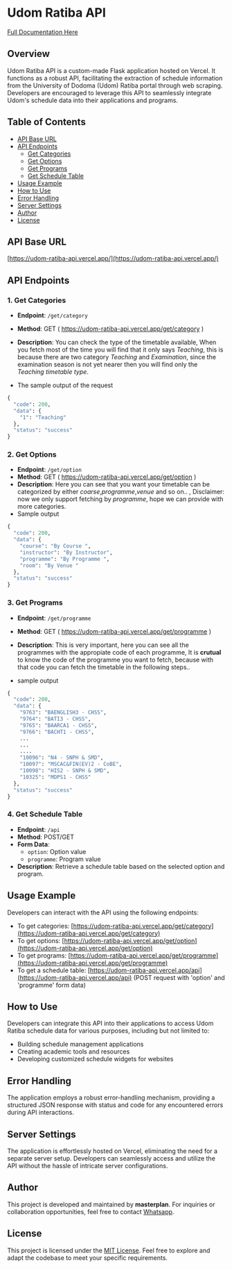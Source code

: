 # Udom Ratiba API

[Full Documentation Here](https://udom-ratiba-api.vercel.app/)

## Overview
Udom Ratiba API is a custom-made Flask application hosted on Vercel. It functions as a robust API, facilitating the extraction of schedule information from the University of Dodoma (Udom) Ratiba portal through web scraping. Developers are encouraged to leverage this API to seamlessly integrate Udom's schedule data into their applications and programs.

## Table of Contents
- [API Base URL](#api-base-url)
- [API Endpoints](#api-endpoints)
  - [Get Categories](#1-get-categories)
  - [Get Options](#2-get-options)
  - [Get Programs](#3-get-programs)
  - [Get Schedule Table](#4-get-schedule-table)
- [Usage Example](#usage-example)
- [How to Use](#how-to-use)
- [Error Handling](#error-handling)
- [Server Settings](#server-settings)
- [Author](#author)
- [License](#license)

## API Base URL
[https://udom-ratiba-api.vercel.app/](https://udom-ratiba-api.vercel.app/)

## API Endpoints

### 1. Get Categories
- **Endpoint**: `/get/category`
- **Method**: GET ( https://udom-ratiba-api.vercel.app/get/category )
- **Description**: You can check the type of the timetable available, When you fetch most of the time you will find that it only says *Teaching*, this is because there are two category *Teaching* and *Examination*, since the examination season is not yet nearer then you will find only  the *Teaching timetable type*.
  
- The sample output of the request

```python
{
  "code": 200,
  "data": {
    "1": "Teaching"
  },
  "status": "success"
}
```

### 2. Get Options
- **Endpoint**: `/get/option`
- **Method**: GET ( https://udom-ratiba-api.vercel.app/get/option )
- **Description**: Here you can see that you want your timetable can be categorized by either *coarse*,*programme*,*venue* and so on.. , Disclaimer: now we only support fetching by *programme*, hope we can provide with more categories.
- Sample output
```python
{
  "code": 200,
  "data": {
    "course": "By Course ",
    "instructor": "By Instructor",
    "programme": "By Programme ",
    "room": "By Venue "
  },
  "status": "success"
}

```


### 3. Get Programs
- **Endpoint**: `/get/programme`
- **Method**: GET ( https://udom-ratiba-api.vercel.app/get/programme )
- **Description**: This is very important, here you can see all the programmes with the appropiate code of each programme, It is **crutual** to know the code of the programme you want to fetch, because with that code you can fetch the timetable in the following steps..
  
- sample output
```python
{
  "code": 200,
  "data": {
    "9763": "BAENGLISH3 - CHSS",
    "9764": "BATI3 - CHSS",
    "9765": "BAARCA1 - CHSS",
    "9766": "BACHT1 - CHSS",
    ...
    ...
    ....
    "10096": "N4 - SNPH & SMD",
    "10097": "MSCAC&FIN(EV)2 - CoBE",
    "10098": "HIS2 - SNPH & SMD",
    "10325": "MDPS1 - CHSS"
  },
  "status": "success"
}
```


### 4. Get Schedule Table
- **Endpoint**: `/api`
- **Method**: POST/GET
- **Form Data**:
  - `option`: Option value
  - `programme`: Program value
- **Description**: Retrieve a schedule table based on the selected option and program.

## Usage Example
Developers can interact with the API using the following endpoints:
- To get categories: [https://udom-ratiba-api.vercel.app/get/category](https://udom-ratiba-api.vercel.app/get/category)
- To get options: [https://udom-ratiba-api.vercel.app/get/option](https://udom-ratiba-api.vercel.app/get/option)
- To get programs: [https://udom-ratiba-api.vercel.app/get/programme](https://udom-ratiba-api.vercel.app/get/programme)
- To get a schedule table: [https://udom-ratiba-api.vercel.app/api](https://udom-ratiba-api.vercel.app/api) (POST request with 'option' and 'programme' form data)

## How to Use
Developers can integrate this API into their applications to access Udom Ratiba schedule data for various purposes, including but not limited to:
- Building schedule management applications
- Creating academic tools and resources
- Developing customized schedule widgets for websites

## Error Handling
The application employs a robust error-handling mechanism, providing a structured JSON response with status and code for any encountered errors during API interactions.

## Server Settings
The application is effortlessly hosted on Vercel, eliminating the need for a separate server setup. Developers can seamlessly access and utilize the API without the hassle of intricate server configurations.

## Author
This project is developed and maintained by **masterplan**. For inquiries or collaboration opportunities, feel free to contact [Whatsapp](wa.me/255673182989).

## License
This project is licensed under the [MIT License](LICENSE). Feel free to explore and adapt the codebase to meet your specific requirements.
